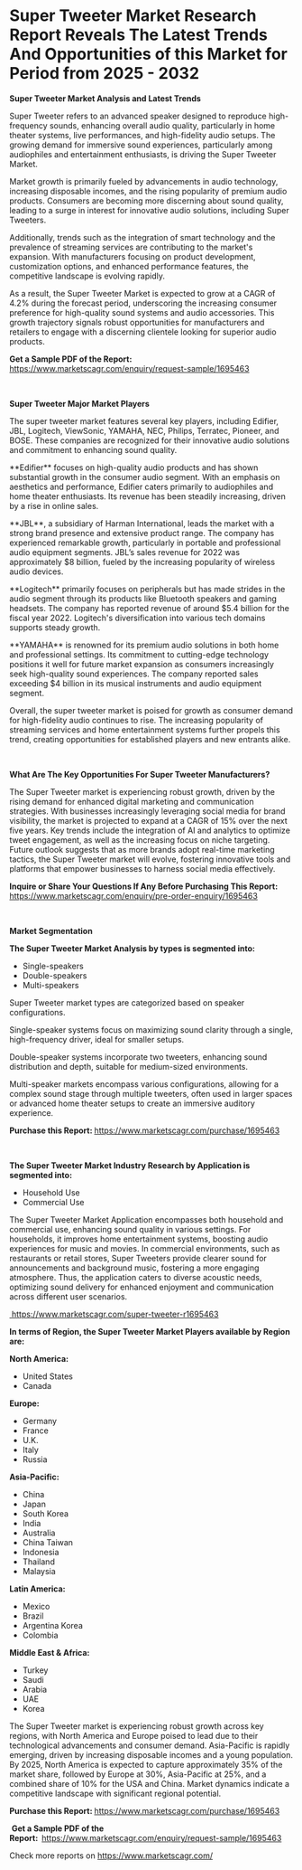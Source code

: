 <p><h1>Super Tweeter Market Research Report Reveals The Latest Trends And Opportunities of this Market for Period from 2025 - 2032</h1></p><p><strong>Super Tweeter Market Analysis and Latest Trends</strong></p>
<p><p>Super Tweeter refers to an advanced speaker designed to reproduce high-frequency sounds, enhancing overall audio quality, particularly in home theater systems, live performances, and high-fidelity audio setups. The growing demand for immersive sound experiences, particularly among audiophiles and entertainment enthusiasts, is driving the Super Tweeter Market. </p><p>Market growth is primarily fueled by advancements in audio technology, increasing disposable incomes, and the rising popularity of premium audio products. Consumers are becoming more discerning about sound quality, leading to a surge in interest for innovative audio solutions, including Super Tweeters. </p><p>Additionally, trends such as the integration of smart technology and the prevalence of streaming services are contributing to the market's expansion. With manufacturers focusing on product development, customization options, and enhanced performance features, the competitive landscape is evolving rapidly. </p><p>As a result, the Super Tweeter Market is expected to grow at a CAGR of 4.2% during the forecast period, underscoring the increasing consumer preference for high-quality sound systems and audio accessories. This growth trajectory signals robust opportunities for manufacturers and retailers to engage with a discerning clientele looking for superior audio products.</p></p>
<p><strong>Get a Sample PDF of the Report:&nbsp;</strong> <a href="https://www.marketscagr.com/enquiry/request-sample/1695463?utm_campaign=2483&utm_medium=2&utm_source=Github&utm_content=ia&utm_term=27032025&utm_id=super-tweeter">https://www.marketscagr.com/enquiry/request-sample/1695463</a></p>
<p>&nbsp;</p>
<p><strong>Super Tweeter Major Market Players</strong></p>
<p><p>The super tweeter market features several key players, including Edifier, JBL, Logitech, ViewSonic, YAMAHA, NEC, Philips, Terratec, Pioneer, and BOSE. These companies are recognized for their innovative audio solutions and commitment to enhancing sound quality.</p><p>**Edifier** focuses on high-quality audio products and has shown substantial growth in the consumer audio segment. With an emphasis on aesthetics and performance, Edifier caters primarily to audiophiles and home theater enthusiasts. Its revenue has been steadily increasing, driven by a rise in online sales.</p><p>**JBL**, a subsidiary of Harman International, leads the market with a strong brand presence and extensive product range. The company has experienced remarkable growth, particularly in portable and professional audio equipment segments. JBL’s sales revenue for 2022 was approximately $8 billion, fueled by the increasing popularity of wireless audio devices.</p><p>**Logitech** primarily focuses on peripherals but has made strides in the audio segment through its products like Bluetooth speakers and gaming headsets. The company has reported revenue of around $5.4 billion for the fiscal year 2022. Logitech's diversification into various tech domains supports steady growth.</p><p>**YAMAHA** is renowned for its premium audio solutions in both home and professional settings. Its commitment to cutting-edge technology positions it well for future market expansion as consumers increasingly seek high-quality sound experiences. The company reported sales exceeding $4 billion in its musical instruments and audio equipment segment.</p><p>Overall, the super tweeter market is poised for growth as consumer demand for high-fidelity audio continues to rise. The increasing popularity of streaming services and home entertainment systems further propels this trend, creating opportunities for established players and new entrants alike.</p></p>
<p>&nbsp;</p>
<p><strong>What Are The Key Opportunities For Super Tweeter Manufacturers?</strong></p>
<p><p>The Super Tweeter market is experiencing robust growth, driven by the rising demand for enhanced digital marketing and communication strategies. With businesses increasingly leveraging social media for brand visibility, the market is projected to expand at a CAGR of 15% over the next five years. Key trends include the integration of AI and analytics to optimize tweet engagement, as well as the increasing focus on niche targeting. Future outlook suggests that as more brands adopt real-time marketing tactics, the Super Tweeter market will evolve, fostering innovative tools and platforms that empower businesses to harness social media effectively.</p></p>
<p><strong>Inquire or Share Your Questions If Any Before Purchasing This Report:</strong> <a href="https://www.marketscagr.com/enquiry/pre-order-enquiry/1695463?utm_campaign=2483&utm_medium=2&utm_source=Github&utm_content=ia&utm_term=27032025&utm_id=super-tweeter">https://www.marketscagr.com/enquiry/pre-order-enquiry/1695463</a></p>
<p>&nbsp;</p>
<p><strong>Market Segmentation</strong></p>
<p><strong>The Super Tweeter Market Analysis by types is segmented into:</strong></p>
<p><ul><li>Single-speakers</li><li>Double-speakers</li><li>Multi-speakers</li></ul></p>
<p><p>Super Tweeter market types are categorized based on speaker configurations. </p><p>Single-speaker systems focus on maximizing sound clarity through a single, high-frequency driver, ideal for smaller setups. </p><p>Double-speaker systems incorporate two tweeters, enhancing sound distribution and depth, suitable for medium-sized environments. </p><p>Multi-speaker markets encompass various configurations, allowing for a complex sound stage through multiple tweeters, often used in larger spaces or advanced home theater setups to create an immersive auditory experience.</p></p>
<p><strong>Purchase this Report:&nbsp;</strong><a href="https://www.marketscagr.com/purchase/1695463?utm_campaign=2483&utm_medium=2&utm_source=Github&utm_content=ia&utm_term=27032025&utm_id=super-tweeter">https://www.marketscagr.com/purchase/1695463</a></p>
<p>&nbsp;</p>
<p><strong>The Super Tweeter Market Industry Research by Application is segmented into:</strong></p>
<p><ul><li>Household Use</li><li>Commercial Use</li></ul></p>
<p><p>The Super Tweeter Market Application encompasses both household and commercial use, enhancing sound quality in various settings. For households, it improves home entertainment systems, boosting audio experiences for music and movies. In commercial environments, such as restaurants or retail stores, Super Tweeters provide clearer sound for announcements and background music, fostering a more engaging atmosphere. Thus, the application caters to diverse acoustic needs, optimizing sound delivery for enhanced enjoyment and communication across different user scenarios.</p></p>
<p><a href="https://www.marketscagr.com/super-tweeter-r1695463?utm_campaign=2483&utm_medium=2&utm_source=Github&utm_content=ia&utm_term=27032025&utm_id=super-tweeter">&nbsp;https://www.marketscagr.com/super-tweeter-r1695463</a></p>
<p><strong>In terms of Region, the Super Tweeter Market Players available by Region are:</strong></p>
<p>
    <p> <strong> North America: </strong>
        <ul>
            <li>United States</li>
            <li>Canada</li>
        </ul>
        </p> 
    <p> <strong> Europe: </strong>
        <ul>
            <li>Germany</li>
            <li>France</li>
            <li>U.K.</li>
            <li>Italy</li>
            <li>Russia</li>
        </ul>
        </p> 
    <p> <strong> Asia-Pacific: </strong>
        <ul>
            <li>China</li>
            <li>Japan</li>
            <li>South Korea</li>
            <li>India</li>
            <li>Australia</li>
            <li>China Taiwan</li>
            <li>Indonesia</li>
            <li>Thailand</li>
            <li>Malaysia</li>
        </ul>
        </p> 
    <p> <strong> Latin America: </strong>
        <ul>
            <li>Mexico</li>
            <li>Brazil</li>
            <li>Argentina Korea</li>
            <li>Colombia</li>
        </ul>
        </p> 
    <p> <strong> Middle East & Africa: </strong>
        <ul>
            <li>Turkey</li>
            <li>Saudi</li>
            <li>Arabia</li>
            <li>UAE</li>
            <li>Korea</li>
        </ul>
    </p>
    </p>
<p><p>The Super Tweeter market is experiencing robust growth across key regions, with North America and Europe poised to lead due to their technological advancements and consumer demand. Asia-Pacific is rapidly emerging, driven by increasing disposable incomes and a young population. By 2025, North America is expected to capture approximately 35% of the market share, followed by Europe at 30%, Asia-Pacific at 25%, and a combined share of 10% for the USA and China. Market dynamics indicate a competitive landscape with significant regional potential.</p></p>
<p><strong>Purchase this Report: </strong><a href="https://www.marketscagr.com/purchase/1695463?utm_campaign=2483&utm_medium=2&utm_source=Github&utm_content=ia&utm_term=27032025&utm_id=super-tweeter">https://www.marketscagr.com/purchase/1695463</a></p>
<p>&nbsp;<strong>Get a Sample PDF of the Report:&nbsp;&nbsp;</strong><a href="https://www.marketscagr.com/enquiry/request-sample/1695463?utm_campaign=2483&utm_medium=2&utm_source=Github&utm_content=ia&utm_term=27032025&utm_id=super-tweeter">https://www.marketscagr.com/enquiry/request-sample/1695463</a></p>
<p><strong></strong></p>
<p>Check more reports on <a href="https://www.marketscagr.com/?utm_campaign=2483&utm_medium=2&utm_source=Github&utm_content=ia&utm_term=27032025&utm_id=super-tweeter">https://www.marketscagr.com/</a></p>